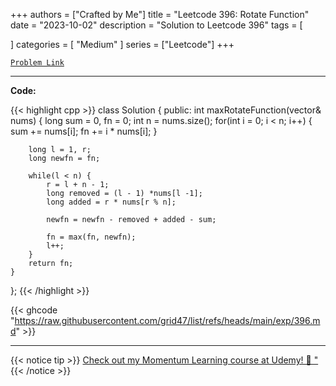 
+++
authors = ["Crafted by Me"]
title = "Leetcode 396: Rotate Function"
date = "2023-10-02"
description = "Solution to Leetcode 396"
tags = [
    
]
categories = [
    "Medium"
]
series = ["Leetcode"]
+++



[`Problem Link`](https://leetcode.com/problems/rotate-function/description/)

---

**Code:**

{{< highlight cpp >}}
class Solution {
public:
    int maxRotateFunction(vector<int>& nums) {
        long sum = 0, fn = 0;
        int n = nums.size();
        for(int i = 0; i < n; i++) {
            sum += nums[i];
            fn += i * nums[i];
        }

        long l = 1, r;
        long newfn = fn;

        while(l < n) {
            r = l + n - 1;
            long removed = (l - 1) *nums[l -1];
            long added = r * nums[r % n];

            newfn = newfn - removed + added - sum;

            fn = max(fn, newfn);
            l++;
        }
        return fn;
    }
};
{{< /highlight >}}

{{< ghcode "https://raw.githubusercontent.com/grid47/list/refs/heads/main/exp/396.md" >}}

---



{{< notice tip >}}
[Check out my Momentum Learning course at Udemy! 🚀 "](https://www.udemy.com/course/blind-75-the-data-structures-and-algorithms-essentials/)
{{< /notice >}}

